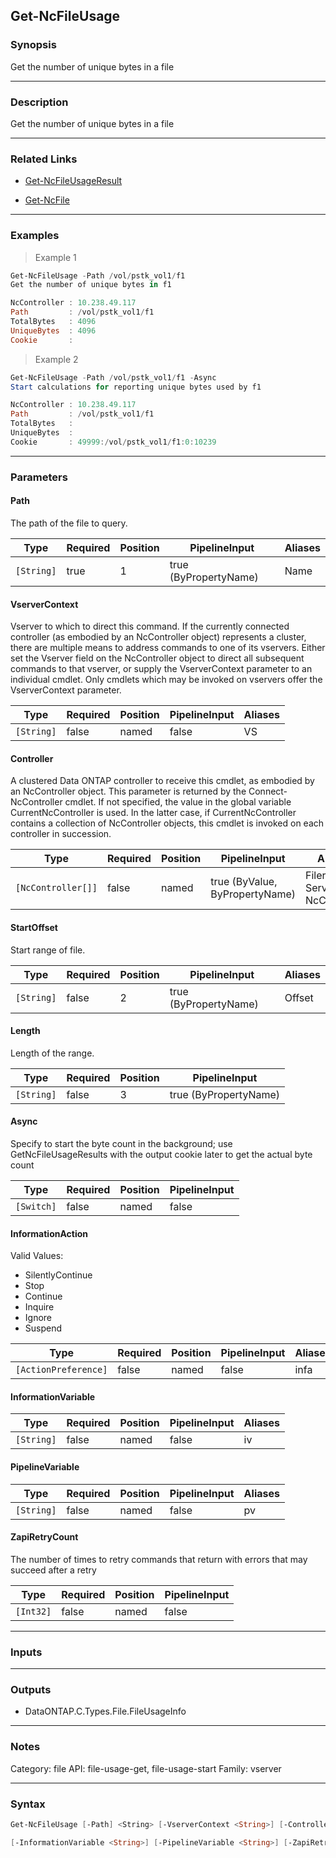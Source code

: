 Get-NcFileUsage
---------------

### Synopsis
Get the number of unique bytes in a file

---

### Description

Get the number of unique bytes in a file

---

### Related Links
* [Get-NcFileUsageResult](Get-NcFileUsageResult)

* [Get-NcFile](Get-NcFile)

---

### Examples
> Example 1

```PowerShell
Get-NcFileUsage -Path /vol/pstk_vol1/f1
Get the number of unique bytes in f1

NcController : 10.238.49.117
Path         : /vol/pstk_vol1/f1
TotalBytes   : 4096
UniqueBytes  : 4096
Cookie       :

```
> Example 2

```PowerShell
Get-NcFileUsage -Path /vol/pstk_vol1/f1 -Async
Start calculations for reporting unique bytes used by f1

NcController : 10.238.49.117
Path         : /vol/pstk_vol1/f1
TotalBytes   :
UniqueBytes  :
Cookie       : 49999:/vol/pstk_vol1/f1:0:10239

```

---

### Parameters
#### **Path**
The path of the file to query.

|Type      |Required|Position|PipelineInput        |Aliases|
|----------|--------|--------|---------------------|-------|
|`[String]`|true    |1       |true (ByPropertyName)|Name   |

#### **VserverContext**
Vserver to which to direct this command.  If the currently connected controller (as embodied by an NcController object) represents a cluster, there are multiple means to address commands to one of its vservers.  Either set the Vserver field on the NcController object to direct all subsequent commands to that vserver, or supply the VserverContext parameter to an individual cmdlet.  Only cmdlets which may be invoked on vservers offer the VserverContext parameter.

|Type      |Required|Position|PipelineInput|Aliases|
|----------|--------|--------|-------------|-------|
|`[String]`|false   |named   |false        |VS     |

#### **Controller**
A clustered Data ONTAP controller to receive this cmdlet, as embodied by an NcController object.  This parameter is returned by the Connect-NcController cmdlet.  If not specified, the value in the global variable CurrentNcController is used.  In the latter case, if CurrentNcController contains a collection of NcController objects, this cmdlet is invoked on each controller in succession.

|Type              |Required|Position|PipelineInput                 |Aliases                          |
|------------------|--------|--------|------------------------------|---------------------------------|
|`[NcController[]]`|false   |named   |true (ByValue, ByPropertyName)|Filer<br/>Server<br/>NcController|

#### **StartOffset**
Start range of file.

|Type      |Required|Position|PipelineInput        |Aliases|
|----------|--------|--------|---------------------|-------|
|`[String]`|false   |2       |true (ByPropertyName)|Offset |

#### **Length**
Length of the range.

|Type      |Required|Position|PipelineInput        |
|----------|--------|--------|---------------------|
|`[String]`|false   |3       |true (ByPropertyName)|

#### **Async**
Specify to start the byte count in the background; use GetNcFileUsageResults with the output cookie later to get the actual byte count

|Type      |Required|Position|PipelineInput|
|----------|--------|--------|-------------|
|`[Switch]`|false   |named   |false        |

#### **InformationAction**

Valid Values:

* SilentlyContinue
* Stop
* Continue
* Inquire
* Ignore
* Suspend

|Type                |Required|Position|PipelineInput|Aliases|
|--------------------|--------|--------|-------------|-------|
|`[ActionPreference]`|false   |named   |false        |infa   |

#### **InformationVariable**

|Type      |Required|Position|PipelineInput|Aliases|
|----------|--------|--------|-------------|-------|
|`[String]`|false   |named   |false        |iv     |

#### **PipelineVariable**

|Type      |Required|Position|PipelineInput|Aliases|
|----------|--------|--------|-------------|-------|
|`[String]`|false   |named   |false        |pv     |

#### **ZapiRetryCount**
The number of times to retry commands that return with errors that may succeed after a retry

|Type     |Required|Position|PipelineInput|
|---------|--------|--------|-------------|
|`[Int32]`|false   |named   |false        |

---

### Inputs

---

### Outputs
* DataONTAP.C.Types.File.FileUsageInfo

---

### Notes
Category: file
API: file-usage-get, file-usage-start
Family: vserver

---

### Syntax
```PowerShell
Get-NcFileUsage [-Path] <String> [-VserverContext <String>] [-Controller <NcController[]>] [[-StartOffset] <String>] [[-Length] <String>] [-Async] [-InformationAction <ActionPreference>] 
```
```PowerShell
[-InformationVariable <String>] [-PipelineVariable <String>] [-ZapiRetryCount <Int32>] [<CommonParameters>]
```
